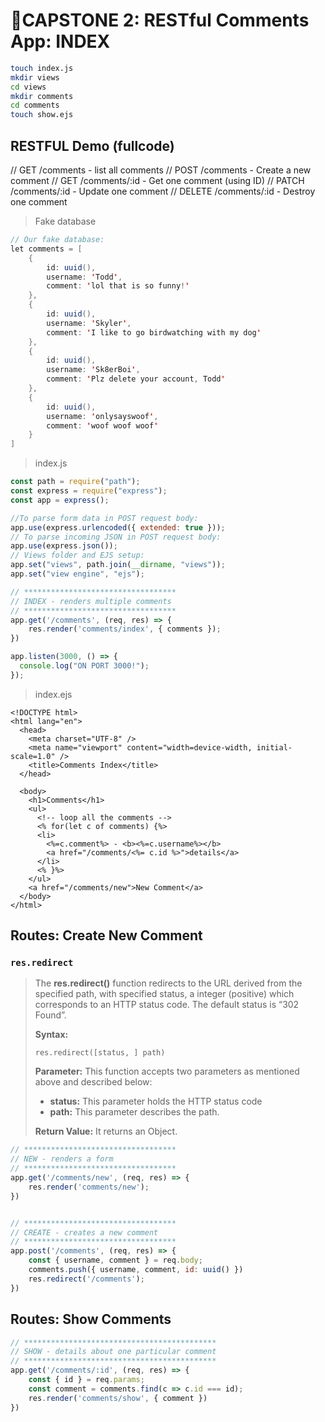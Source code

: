 # 🌟CAPSTONE 2: RESTful Comments App: INDEX

```bash
touch index.js
mkdir views
cd views
mkdir comments
cd comments
touch show.ejs

```

## RESTFUL Demo (fullcode)

// GET /comments - list all comments
// POST /comments - Create a new comment
// GET /comments/:id - Get one comment (using ID)
// PATCH /comments/:id - Update one comment
// DELETE /comments/:id - Destroy one comment

> Fake database

```java
// Our fake database:
let comments = [
    {
        id: uuid(),
        username: 'Todd',
        comment: 'lol that is so funny!'
    },
    {
        id: uuid(),
        username: 'Skyler',
        comment: 'I like to go birdwatching with my dog'
    },
    {
        id: uuid(),
        username: 'Sk8erBoi',
        comment: 'Plz delete your account, Todd'
    },
    {
        id: uuid(),
        username: 'onlysayswoof',
        comment: 'woof woof woof'
    }
]
```

> index.js

```javascript
const path = require("path");
const express = require("express");
const app = express();

//To parse form data in POST request body:
app.use(express.urlencoded({ extended: true }));
// To parse incoming JSON in POST request body:
app.use(express.json());
// Views folder and EJS setup:
app.set("views", path.join(__dirname, "views"));
app.set("view engine", "ejs");

// **********************************
// INDEX - renders multiple comments
// **********************************
app.get('/comments', (req, res) => {
    res.render('comments/index', { comments });
})

app.listen(3000, () => {
  console.log("ON PORT 3000!");
});
```

> index.ejs

```ejs
<!DOCTYPE html>
<html lang="en">
  <head>
    <meta charset="UTF-8" />
    <meta name="viewport" content="width=device-width, initial-scale=1.0" />
    <title>Comments Index</title>
  </head>

  <body>
    <h1>Comments</h1>
    <ul>
      <!-- loop all the comments -->
      <% for(let c of comments) {%>
      <li>
        <%=c.comment%> - <b><%=c.username%></b>
        <a href="/comments/<%= c.id %>">details</a>
      </li>
      <% }%>
    </ul>
    <a href="/comments/new">New Comment</a>
  </body>
</html>

```

## Routes: Create New Comment

### 		`res.redirect` 

> The **res.redirect()** function redirects to the URL derived from the specified path, with specified status, a integer (positive) which corresponds to an HTTP status code. The default status is “302 Found”.
>
> **Syntax:**
>
> ```
> res.redirect([status, ] path)
> ```
>
> **Parameter:** This function accepts two parameters as mentioned above and described below:
>
> - **status:** This parameter holds the HTTP status code
> - **path:** This parameter describes the path.
>
> **Return Value:** It returns an Object.

```javascript
// **********************************
// NEW - renders a form
// **********************************
app.get('/comments/new', (req, res) => {
    res.render('comments/new');
})


// **********************************
// CREATE - creates a new comment
// **********************************
app.post('/comments', (req, res) => {
    const { username, comment } = req.body;
    comments.push({ username, comment, id: uuid() })
    res.redirect('/comments');
})
```

## Routes: Show Comments 

```javascript
// *******************************************
// SHOW - details about one particular comment
// *******************************************
app.get('/comments/:id', (req, res) => {
    const { id } = req.params;
    const comment = comments.find(c => c.id === id);
    res.render('comments/show', { comment })
})
```

